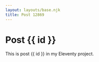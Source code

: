 ```yaml
---
layout: layouts/base.njk
title: Post 12869
---
```


# Post {{ id }}

This is post {{ id }} in my Eleventy project.
